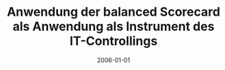 ---
abstract: ''
authors:
- Heiko Thurner
date: '2006-01-01'
featured: false
links:
- name: Publik
  url: https://publik.tuwien.ac.at/showentry.php?ID=140877&lang=2
publication_types:
- '7'
publishDate: '2006-01-01'
title: Anwendung der balanced Scorecard als Anwendung als Instrument des IT-Controllings
url_pdf: ''
---
